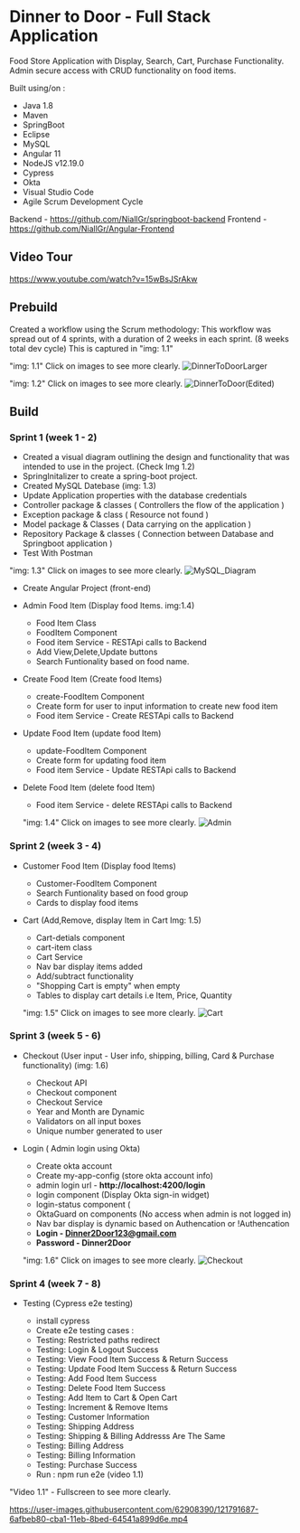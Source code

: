 # Dinner to Door - Full Stack Application

Food Store Application with Display, Search, Cart, Purchase Functionality. Admin secure access with CRUD functionality on food items. 

Built using/on :
- Java 1.8 
- Maven 
- SpringBoot
- Eclipse
- MySQL
- Angular 11
- NodeJS v12.19.0
- Cypress 
- Okta
- Visual Studio Code
- Agile Scrum Development Cycle

<!-- **Requirments: Java 1.8** -->
Backend - https://github.com/NiallGr/springboot-backend
Frontend - https://github.com/NiallGr/Angular-Frontend

## Video Tour 
https://www.youtube.com/watch?v=15wBsJSrAkw

## Prebuild  
Created a workflow using the Scrum methodology: This workflow was spread out of 4 sprints, with a duration of 2 weeks in each sprint. (8 weeks total dev cycle)
This is captured in "img: 1.1"

"img: 1.1" Click on images to see more clearly. 
![DinnerToDoorLarger](https://user-images.githubusercontent.com/62908390/121791833-1194bc00-cba3-11eb-9457-004b1d0cceb5.JPG)

 "img: 1.2" Click on images to see more clearly. 
![DinnerToDoor(Edited)](https://user-images.githubusercontent.com/62908390/121791903-be6f3900-cba3-11eb-9a66-c6f9c4167300.jpg)
## Build
### Sprint 1 (week 1 - 2)
- Created a visual diagram outlining the design and functionality that was intended to use in the project. (Check Img 1.2)
- SpringInitalizer to create a spring-boot project.
- Created MySQL Datebase (img: 1.3)
- Update Application properties with the database credentials
- Controller package & classes ( Controllers the flow of the application )
- Exception package & class ( Resource not found )
- Model package & Classes ( Data carrying on the application ) 
- Repository Package & classes ( Connection between Database and Springboot application )
- Test With Postman

"img: 1.3" Click on images to see more clearly. 
![MySQL_Diagram](https://user-images.githubusercontent.com/62908390/121791680-633c4700-cba1-11eb-82ad-db4666c3600b.JPG)
- Create Angular Project (front-end)

- Admin Food Item (Display food Items. img:1.4) 
   -   Food Item Class
   -   FoodItem Component 
   -   Food item Service - RESTApi calls to Backend
   -   Add View,Delete,Update buttons
   -   Search Funtionality based on food name.
- Create Food Item (Create food Items)
   -   create-FoodItem Component 
   -   Create form for user to input information to create new food item
   -   Food item Service - Create RESTApi calls to Backend
- Update Food Item (update food Item)
   -   update-FoodItem Component 
   -   Create form for updating food item
   -   Food item Service - Update RESTApi calls to Backend
- Delete Food Item (delete food Item)
   -   Food item Service - delete RESTApi calls to Backend
 
   "img: 1.4" Click on images to see more clearly. 
![Admin](https://user-images.githubusercontent.com/62908390/121792054-5de0fb80-cba5-11eb-8c3a-96a7601a3d98.JPG)
### Sprint 2 (week 3 - 4)
- Customer Food Item (Display food Items)
   -   Customer-FoodItem Component 
   -   Search Funtionality based on food group 
   -   Cards to display food items
   
- Cart (Add,Remove, display Item in Cart  Img: 1.5)
   -   Cart-detials component 
   -   cart-item class
   -   Cart Service 
   -   Nav bar display items added
   -   Add/subtract functionality 
   -   "Shopping Cart is empty" when empty
   -   Tables to display cart details i.e Item, Price, Quantity
 
  "img: 1.5" Click on images to see more clearly. 
![Cart](https://user-images.githubusercontent.com/62908390/121792022-f6c34700-cba4-11eb-9d4c-e608bb1305f5.JPG)
### Sprint 3 (week 5 - 6)
- Checkout (User input - User info, shipping, billing, Card & Purchase functionality) (img: 1.6)

   -   Checkout API 
   -   Checkout component 
   -   Checkout Service
   -   Year and Month are Dynamic
   -   Validators on all input boxes
   -   Unique number generated to user 
   
- Login ( Admin login using Okta)

   -   Create okta account
   -   Create my-app-config (store okta account info)
   -   admin login url - **http://localhost:4200/login**
   -   login component (Display Okta sign-in widget)
   -   login-status component (
   -   OktaGuard on components (No access when admin is not logged in)
   -   Nav bar display is dynamic based on Authencation or !Authencation 
   -   **Login - Dinner2Door123@gmail.com**
   -   **Password - Dinner2Door**

    "img: 1.6" Click on images to see more clearly. 
![Checkout](https://user-images.githubusercontent.com/62908390/121792853-c2548880-cbae-11eb-8757-e4d21aa2a0a4.JPG)

### Sprint 4 (week 7 - 8)

- Testing (Cypress e2e testing)

   -   install cypress
   -   Create e2e testing cases : 
   -   Testing: Restricted paths redirect
   -   Testing: Login & Logout Success
   -   Testing: View Food Item Success & Return Success
   -   Testing: Update Food Item Success & Return Success
   -   Testing: Add Food Item Success 
   -   Testing: Delete Food Item Success
   -   Testing: Add Item to Cart & Open Cart
   -   Testing: Increment & Remove Items
   -   Testing: Customer Information
   -   Testing: Shipping Address
   -   Testing: Shipping & Billing Addresss Are The Same
   -   Testing: Billing Address
   -   Testing: Billing Information
   -   Testing: Purchase Success
   -   Run : npm run e2e (video 1.1)
    
"Video 1.1" - Fullscreen to see more clearly. 

https://user-images.githubusercontent.com/62908390/121791687-6afbeb80-cba1-11eb-8bed-64541a899d6e.mp4

   
 




